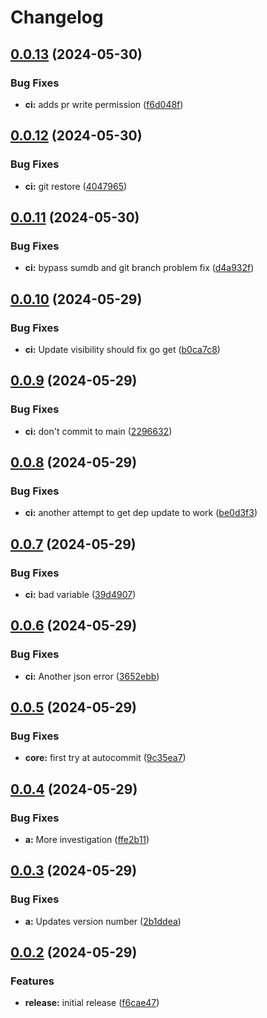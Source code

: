 # Changelog

## [0.0.13](https://github.com/dmihalcik-virtru/workflow-testing-zone/compare/a/v0.0.12...a/v0.0.13) (2024-05-30)


### Bug Fixes

* **ci:** adds pr write permission ([f6d048f](https://github.com/dmihalcik-virtru/workflow-testing-zone/commit/f6d048fd7c675e73fc751f90520f52d0c32cf7d6))

## [0.0.12](https://github.com/dmihalcik-virtru/workflow-testing-zone/compare/a/v0.0.11...a/v0.0.12) (2024-05-30)


### Bug Fixes

* **ci:** git restore ([4047965](https://github.com/dmihalcik-virtru/workflow-testing-zone/commit/4047965591dbe9bba2e31d07fd54ae6cf407a6d3))

## [0.0.11](https://github.com/dmihalcik-virtru/workflow-testing-zone/compare/a/v0.0.10...a/v0.0.11) (2024-05-30)


### Bug Fixes

* **ci:** bypass sumdb and git branch problem fix ([d4a932f](https://github.com/dmihalcik-virtru/workflow-testing-zone/commit/d4a932f69ebd49dea9b168041615d6b9cc05470a))

## [0.0.10](https://github.com/dmihalcik-virtru/workflow-testing-zone/compare/a/v0.0.9...a/v0.0.10) (2024-05-29)


### Bug Fixes

* **ci:** Update visibility should fix go get ([b0ca7c8](https://github.com/dmihalcik-virtru/workflow-testing-zone/commit/b0ca7c8a5be29ae9ef3b13c7c7b8301971c44faf))

## [0.0.9](https://github.com/dmihalcik-virtru/workflow-testing-zone/compare/a/v0.0.8...a/v0.0.9) (2024-05-29)


### Bug Fixes

* **ci:** don't commit to main ([2296632](https://github.com/dmihalcik-virtru/workflow-testing-zone/commit/2296632ca789ce7a6760aea29c42589a3a8f01e5))

## [0.0.8](https://github.com/dmihalcik-virtru/workflow-testing-zone/compare/a/v0.0.7...a/v0.0.8) (2024-05-29)


### Bug Fixes

* **ci:** another attempt to get dep update to work ([be0d3f3](https://github.com/dmihalcik-virtru/workflow-testing-zone/commit/be0d3f329c7f57963a44b76da64967e88da672a7))

## [0.0.7](https://github.com/dmihalcik-virtru/workflow-testing-zone/compare/a/v0.0.6...a/v0.0.7) (2024-05-29)


### Bug Fixes

* **ci:** bad variable ([39d4907](https://github.com/dmihalcik-virtru/workflow-testing-zone/commit/39d4907d3ee9dd8a720f39dfb4746fb191d7af2f))

## [0.0.6](https://github.com/dmihalcik-virtru/workflow-testing-zone/compare/a/v0.0.5...a/v0.0.6) (2024-05-29)


### Bug Fixes

* **ci:** Another json error ([3652ebb](https://github.com/dmihalcik-virtru/workflow-testing-zone/commit/3652ebbef4270f4e2a0ebbd8a83827533ddf6169))

## [0.0.5](https://github.com/dmihalcik-virtru/workflow-testing-zone/compare/a/v0.0.4...a/v0.0.5) (2024-05-29)


### Bug Fixes

* **core:** first try at autocommit ([9c35ea7](https://github.com/dmihalcik-virtru/workflow-testing-zone/commit/9c35ea758ae565793e563c5617b921d86acb23f9))

## [0.0.4](https://github.com/dmihalcik-virtru/workflow-testing-zone/compare/a/v0.0.3...a/v0.0.4) (2024-05-29)


### Bug Fixes

* **a:** More investigation ([ffe2b11](https://github.com/dmihalcik-virtru/workflow-testing-zone/commit/ffe2b1163d6d1cfc313bd74cad6499815f9c0213))

## [0.0.3](https://github.com/dmihalcik-virtru/workflow-testing-zone/compare/a/v0.0.2...a/v0.0.3) (2024-05-29)


### Bug Fixes

* **a:** Updates version number ([2b1ddea](https://github.com/dmihalcik-virtru/workflow-testing-zone/commit/2b1ddea18ad83f298d0c08587c03d551a1697894))

## [0.0.2](https://github.com/dmihalcik-virtru/workflow-testing-zone/compare/a-v0.0.1...a/v0.0.2) (2024-05-29)


### Features

* **release:** initial release ([f6cae47](https://github.com/dmihalcik-virtru/workflow-testing-zone/commit/f6cae47a3e508d2a4959c1992fe04bd64e0589e7))
